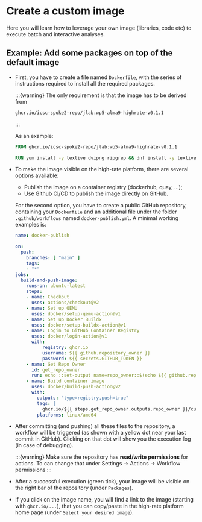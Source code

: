 # Create a custom image 

Here you will learn how to leverage your own image (libraries, code etc) to execute batch and interactive analyses.

## Example: Add some packages on top of the default image

- First, you have to create a file named `Dockerfile`, with the series of instructions required to install all the required packages.

  :::{warning}
  The only requirement is that the image has to be derived from 
  ```bash 
  ghcr.io/icsc-spoke2-repo/jlab:wp5-alma9-highrate-v0.1.1
  ```
  :::

  As an example:

  ```dockerfile
  FROM ghcr.io/icsc-spoke2-repo/jlab:wp5-alma9-highrate-v0.1.1
  
  RUN yum install -y texlive dvipng ripgrep && dnf install -y texlive-type1cm
  ```

- To make the image visible on the high-rate platform, there are several options available:
  - Publish the image on a container registry (dockerhub, quay, ...);
  - Use Github CI/CD to publish the image directly on GitHub.

  For the second option, you have to create a public GitHub repository, containing your `Dockerfile` and an additional file under the folder `.github/workflows` named `docker-publish.yml`. 
  A minimal working examples is:
  ```yaml
  name: docker-publish

  on:
    push:
      branches: [ "main" ]
      tags:
      - "*"
  jobs:
    build-and-push-image:
      runs-on: ubuntu-latest
      steps:
      - name: Checkout
        uses: actions/checkout@v2
      - name: Set up QEMU
        uses: docker/setup-qemu-action@v1
      - name: Set up Docker Buildx
        uses: docker/setup-buildx-action@v1
      - name: Login to GitHub Container Registry
        uses: docker/login-action@v1
        with:
            registry: ghcr.io
            username: ${{ github.repository_owner }}
            password: ${{ secrets.GITHUB_TOKEN }}
      - name: Get Repo Owner
        id: get_repo_owner
        run: echo ::set-output name=repo_owner::$(echo ${{ github.repository_owner }} | tr '[:upper:]' '[:lower:]')
      - name: Build container image
        uses: docker/build-push-action@v2
        with:
          outputs: "type=registry,push=true"
          tags: |
            ghcr.io/${{ steps.get_repo_owner.outputs.repo_owner }}/custom-jlab:latest
          platforms: linux/amd64
  ```

- After committing (and pushing) all these files to the repository, a workflow will be triggered (as shown with a yellow dot near your last commit in GitHub).
  Clicking on that dot will show you the execution log (in case of debugging).

  :::{warning}
  Make sure the repository has **read/write permissions** for actions. To can change that under Settings -> Actions -> Workflow permissions
  :::

- After a successful execution (green tick), your image will be visible on the right bar of the repository (under `Packages`).

- If you click on the image name, you will find a link to the image (starting with `ghcr.io/...`), that you can copy/paste in the high-rate platform home page (under `Select your desired image`).
